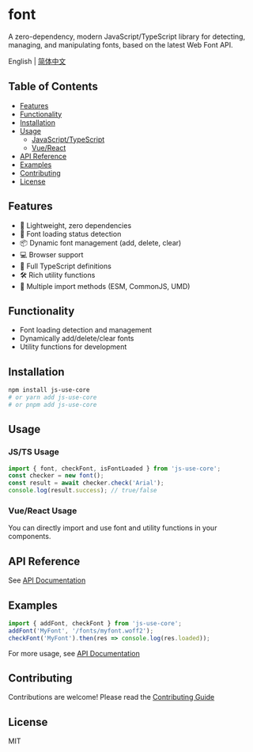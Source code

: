 # font

A zero-dependency, modern JavaScript/TypeScript library for detecting, managing, and manipulating fonts, based on the latest Web Font API.

English | [简体中文](./README.md)

## Table of Contents
- [Features](#features)
- [Functionality](#functionality)
- [Installation](#installation)
- [Usage](#usage)
  - [JavaScript/TypeScript](#jsts-usage)
  - [Vue/React](#vuereact-usage)
- [API Reference](#api-reference)
- [Examples](#examples)
- [Contributing](#contributing)
- [License](#license)

## Features
- 🚀 Lightweight, zero dependencies
- 🔄 Font loading status detection
- 📦 Dynamic font management (add, delete, clear)
- 💻 Browser support
- 📱 Full TypeScript definitions
- 🛠️ Rich utility functions
- 🔧 Multiple import methods (ESM, CommonJS, UMD)

## Functionality
- Font loading detection and management
- Dynamically add/delete/clear fonts
- Utility functions for development

## Installation
```bash
npm install js-use-core
# or yarn add js-use-core
# or pnpm add js-use-core
```

## Usage

### JS/TS Usage
```js
import { font, checkFont, isFontLoaded } from 'js-use-core';
const checker = new font();
const result = await checker.check('Arial');
console.log(result.success); // true/false
```

### Vue/React Usage
You can directly import and use font and utility functions in your components.

## API Reference
See [API Documentation](./API.en.md)

## Examples
```js
import { addFont, checkFont } from 'js-use-core';
addFont('MyFont', '/fonts/myfont.woff2');
checkFont('MyFont').then(res => console.log(res.loaded));
```
For more usage, see [API Documentation](./API.en.md)

## Contributing
Contributions are welcome! Please read the [Contributing Guide](./CONTRIBUTING.en.md)

## License
MIT 